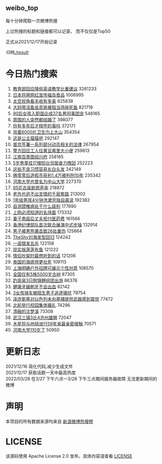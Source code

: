 weibo_top  
---
每十分钟爬取一次微博热搜  

上过热搜的标题和链接都可以记录， 而不仅仅是Top50

正式从2021/12/17开始记录  

*归档[./result](./result/)*

# 今日热门搜索  
1. [教育部回应降低英语教学比重建议](https://s.weibo.com//weibo?q=%23%E6%95%99%E8%82%B2%E9%83%A8%E5%9B%9E%E5%BA%94%E9%99%8D%E4%BD%8E%E8%8B%B1%E8%AF%AD%E6%95%99%E5%AD%A6%E6%AF%94%E9%87%8D%E5%BB%BA%E8%AE%AE%23&t=31&band_rank=1&Refer=top) 3261233
2. [日本将用网红宣传福岛食品](https://s.weibo.com//weibo?q=%23%E6%97%A5%E6%9C%AC%E5%B0%86%E7%94%A8%E7%BD%91%E7%BA%A2%E5%AE%A3%E4%BC%A0%E7%A6%8F%E5%B2%9B%E9%A3%9F%E5%93%81%23&t=31&band_rank=1&Refer=top) 1006995
3. [太空视角看丰收有多美](https://s.weibo.com//weibo?q=%23%E5%A4%AA%E7%A9%BA%E8%A7%86%E8%A7%92%E7%9C%8B%E4%B8%B0%E6%94%B6%E6%9C%89%E5%A4%9A%E7%BE%8E%23&t=31&band_rank=3&Refer=top) 825838
4. [大妈带活鱼坐高铁被阻当场摔死鱼](https://s.weibo.com//weibo?q=%23%E5%A4%A7%E5%A6%88%E5%B8%A6%E6%B4%BB%E9%B1%BC%E5%9D%90%E9%AB%98%E9%93%81%E8%A2%AB%E9%98%BB%E5%BD%93%E5%9C%BA%E6%91%94%E6%AD%BB%E9%B1%BC%23&t=31&band_rank=4&Refer=top) 821719
5. [90后女孩入职国企成37名男同事团宠](https://s.weibo.com//weibo?q=%2390%E5%90%8E%E5%A5%B3%E5%AD%A9%E5%85%A5%E8%81%8C%E5%9B%BD%E4%BC%81%E6%88%9037%E5%90%8D%E7%94%B7%E5%90%8C%E4%BA%8B%E5%9B%A2%E5%AE%A0%23&t=31&band_rank=5&Refer=top) 546165
6. [周围的人突然都结婚了](https://s.weibo.com//weibo?q=%23%E5%91%A8%E5%9B%B4%E7%9A%84%E4%BA%BA%E7%AA%81%E7%84%B6%E9%83%BD%E7%BB%93%E5%A9%9A%E4%BA%86%23&t=31&band_rank=6&Refer=top) 398077
7. [你有多年后才释怀的事吗](https://s.weibo.com//weibo?q=%23%E4%BD%A0%E6%9C%89%E5%A4%9A%E5%B9%B4%E5%90%8E%E6%89%8D%E9%87%8A%E6%80%80%E7%9A%84%E4%BA%8B%E5%90%97%23&t=31&band_rank=8&Refer=top) 372171
8. [背着6000片卫生巾上大山](https://s.weibo.com//weibo?q=%23%E8%83%8C%E7%9D%806000%E7%89%87%E5%8D%AB%E7%94%9F%E5%B7%BE%E4%B8%8A%E5%A4%A7%E5%B1%B1%23&t=31&band_rank=9&Refer=top) 354354
9. [这是公主猫猫吧](https://s.weibo.com//weibo?q=%23%E8%BF%99%E6%98%AF%E5%85%AC%E4%B8%BB%E7%8C%AB%E7%8C%AB%E5%90%A7%23&t=31&band_rank=8&Refer=top) 292147
10. [普京签署一系列部分动员相关的法律](https://s.weibo.com//weibo?q=%23%E6%99%AE%E4%BA%AC%E7%AD%BE%E7%BD%B2%E4%B8%80%E7%B3%BB%E5%88%97%E9%83%A8%E5%88%86%E5%8A%A8%E5%91%98%E7%9B%B8%E5%85%B3%E7%9A%84%E6%B3%95%E5%BE%8B%23&t=31&band_rank=12&Refer=top) 267954
11. [警方回应工人往黄豆酱里大小便](https://s.weibo.com//weibo?q=%23%E8%AD%A6%E6%96%B9%E5%9B%9E%E5%BA%94%E5%B7%A5%E4%BA%BA%E5%BE%80%E9%BB%84%E8%B1%86%E9%85%B1%E9%87%8C%E5%A4%A7%E5%B0%8F%E4%BE%BF%23&t=31&band_rank=13&Refer=top) 259813
12. [江南百景图绍兴府](https://s.weibo.com//weibo?q=%23%E6%B1%9F%E5%8D%97%E7%99%BE%E6%99%AF%E5%9B%BE%E7%BB%8D%E5%85%B4%E5%BA%9C%23&t=31&band_rank=14&Refer=top) 258165
13. [5岁男童挂17楼阳台邻居奋力拽回](https://s.weibo.com//weibo?q=%235%E5%B2%81%E7%94%B7%E7%AB%A5%E6%8C%8217%E6%A5%BC%E9%98%B3%E5%8F%B0%E9%82%BB%E5%B1%85%E5%A5%8B%E5%8A%9B%E6%8B%BD%E5%9B%9E%23&t=31&band_rank=12&Refer=top) 252223
14. [这些不良习惯容易长白头发](https://s.weibo.com//weibo?q=%23%E8%BF%99%E4%BA%9B%E4%B8%8D%E8%89%AF%E4%B9%A0%E6%83%AF%E5%AE%B9%E6%98%93%E9%95%BF%E7%99%BD%E5%A4%B4%E5%8F%91%23&t=31&band_rank=15&Refer=top) 242149
15. [俩零零后造假币获利1.4万被判刑10年](https://s.weibo.com//weibo?q=%23%E4%BF%A9%E9%9B%B6%E9%9B%B6%E5%90%8E%E9%80%A0%E5%81%87%E5%B8%81%E8%8E%B7%E5%88%A91.4%E4%B8%87%E8%A2%AB%E5%88%A4%E5%88%9110%E5%B9%B4%23&t=31&band_rank=17&Refer=top) 235342
16. [河南大学也曾名为中山大学](https://s.weibo.com//weibo?q=%23%E6%B2%B3%E5%8D%97%E5%A4%A7%E5%AD%A6%E4%B9%9F%E6%9B%BE%E5%90%8D%E4%B8%BA%E4%B8%AD%E5%B1%B1%E5%A4%A7%E5%AD%A6%23&t=31&band_rank=12&Refer=top) 227370
17. [85花古装剧原声率](https://s.weibo.com//weibo?q=%2385%E8%8A%B1%E5%8F%A4%E8%A3%85%E5%89%A7%E5%8E%9F%E5%A3%B0%E7%8E%87%23&t=31&band_rank=13&Refer=top) 218972
18. [老外也逃不出言情的千层套路](https://s.weibo.com//weibo?q=%23%E8%80%81%E5%A4%96%E4%B9%9F%E9%80%83%E4%B8%8D%E5%87%BA%E8%A8%80%E6%83%85%E7%9A%84%E5%8D%83%E5%B1%82%E5%A5%97%E8%B7%AF%23&t=31&band_rank=18&Refer=top) 213002
19. [1年级男孩4分钟洗漱完独自晨读](https://s.weibo.com//weibo?q=%231%E5%B9%B4%E7%BA%A7%E7%94%B7%E5%AD%A94%E5%88%86%E9%92%9F%E6%B4%97%E6%BC%B1%E5%AE%8C%E7%8B%AC%E8%87%AA%E6%99%A8%E8%AF%BB%23&t=31&band_rank=20&Refer=top) 192382
20. [自测颈椎病处于什么级别](https://s.weibo.com//weibo?q=%23%E8%87%AA%E6%B5%8B%E9%A2%88%E6%A4%8E%E7%97%85%E5%A4%84%E4%BA%8E%E4%BB%80%E4%B9%88%E7%BA%A7%E5%88%AB%23&t=31&band_rank=22&Refer=top) 177690
21. [上网必须知道的名场面](https://s.weibo.com//weibo?q=%23%E4%B8%8A%E7%BD%91%E5%BF%85%E9%A1%BB%E7%9F%A5%E9%81%93%E7%9A%84%E5%90%8D%E5%9C%BA%E9%9D%A2%23&t=31&band_rank=23&Refer=top) 173332
22. [妻子患癌后丈夫拒付医药费](https://s.weibo.com//weibo?q=%23%E5%A6%BB%E5%AD%90%E6%82%A3%E7%99%8C%E5%90%8E%E4%B8%88%E5%A4%AB%E6%8B%92%E4%BB%98%E5%8C%BB%E8%8D%AF%E8%B4%B9%23&t=31&band_rank=24&Refer=top) 161566
23. [香港纪律部队首次联合展演中式步操](https://s.weibo.com//weibo?q=%23%E9%A6%99%E6%B8%AF%E7%BA%AA%E5%BE%8B%E9%83%A8%E9%98%9F%E9%A6%96%E6%AC%A1%E8%81%94%E5%90%88%E5%B1%95%E6%BC%94%E4%B8%AD%E5%BC%8F%E6%AD%A5%E6%93%8D%23&t=31&band_rank=26&Refer=top) 132914
24. [男子被黑熊袭击致26处重伤](https://s.weibo.com//weibo?q=%23%E7%94%B7%E5%AD%90%E8%A2%AB%E9%BB%91%E7%86%8A%E8%A2%AD%E5%87%BB%E8%87%B426%E5%A4%84%E9%87%8D%E4%BC%A4%23&t=31&band_rank=28&Refer=top) 125664
25. [TheShy刘海发型回归](https://s.weibo.com//weibo?q=%23TheShy%E5%88%98%E6%B5%B7%E5%8F%91%E5%9E%8B%E5%9B%9E%E5%BD%92%23&t=31&band_rank=29&Refer=top) 124242
26. [一诺银发五杀](https://s.weibo.com//weibo?q=%23%E4%B8%80%E8%AF%BA%E9%93%B6%E5%8F%91%E4%BA%94%E6%9D%80%23&t=31&band_rank=30&Refer=top) 122158
27. [现实版莲莲有鱼](https://s.weibo.com//weibo?q=%23%E7%8E%B0%E5%AE%9E%E7%89%88%E8%8E%B2%E8%8E%B2%E6%9C%89%E9%B1%BC%23&t=31&band_rank=24&Refer=top) 121222
28. [情侣吵架时最想听到的话](https://s.weibo.com//weibo?q=%23%E6%83%85%E4%BE%A3%E5%90%B5%E6%9E%B6%E6%97%B6%E6%9C%80%E6%83%B3%E5%90%AC%E5%88%B0%E7%9A%84%E8%AF%9D%23&t=31&band_rank=29&Refer=top) 121206
29. [泰国的海底捞更社死](https://s.weibo.com//weibo?q=%23%E6%B3%B0%E5%9B%BD%E7%9A%84%E6%B5%B7%E5%BA%95%E6%8D%9E%E6%9B%B4%E7%A4%BE%E6%AD%BB%23&t=31&band_rank=32&Refer=top) 109113
30. [上海明确户外招牌可展示个性创意](https://s.weibo.com//weibo?q=%23%E4%B8%8A%E6%B5%B7%E6%98%8E%E7%A1%AE%E6%88%B7%E5%A4%96%E6%8B%9B%E7%89%8C%E5%8F%AF%E5%B1%95%E7%A4%BA%E4%B8%AA%E6%80%A7%E5%88%9B%E6%84%8F%23&t=31&band_rank=33&Refer=top) 108570
31. [全国仅有5株5000岁古树](https://s.weibo.com//weibo?q=%23%E5%85%A8%E5%9B%BD%E4%BB%85%E6%9C%895%E6%A0%AA5000%E5%B2%81%E5%8F%A4%E6%A0%91%23&t=31&band_rank=37&Refer=top) 87305
32. [趵突泉3只胖锦鲤组团出游](https://s.weibo.com//weibo?q=%23%E8%B6%B5%E7%AA%81%E6%B3%893%E5%8F%AA%E8%83%96%E9%94%A6%E9%B2%A4%E7%BB%84%E5%9B%A2%E5%87%BA%E6%B8%B8%23&t=31&band_rank=38&Refer=top) 86376
33. [健康牙龈刷牙不会出血](https://s.weibo.com//weibo?q=%23%E5%81%A5%E5%BA%B7%E7%89%99%E9%BE%88%E5%88%B7%E7%89%99%E4%B8%8D%E4%BC%9A%E5%87%BA%E8%A1%80%23&t=31&band_rank=39&Refer=top) 82142
34. [3女孩骑车被陌生男子追逐骚扰](https://s.weibo.com//weibo?q=%233%E5%A5%B3%E5%AD%A9%E9%AA%91%E8%BD%A6%E8%A2%AB%E9%99%8C%E7%94%9F%E7%94%B7%E5%AD%90%E8%BF%BD%E9%80%90%E9%AA%9A%E6%89%B0%23&t=31&band_rank=41&Refer=top) 79754
35. [泽连斯基对以色列未向基辅提供武器感到震惊](https://s.weibo.com//weibo?q=%23%E6%B3%BD%E8%BF%9E%E6%96%AF%E5%9F%BA%E5%AF%B9%E4%BB%A5%E8%89%B2%E5%88%97%E6%9C%AA%E5%90%91%E5%9F%BA%E8%BE%85%E6%8F%90%E4%BE%9B%E6%AD%A6%E5%99%A8%E6%84%9F%E5%88%B0%E9%9C%87%E6%83%8A%23&t=31&band_rank=42&Refer=top) 77472
36. [北航举行校园集体婚礼](https://s.weibo.com//weibo?q=%23%E5%8C%97%E8%88%AA%E4%B8%BE%E8%A1%8C%E6%A0%A1%E5%9B%AD%E9%9B%86%E4%BD%93%E5%A9%9A%E7%A4%BC%23&t=31&band_rank=45&Refer=top) 74296
37. [清融的沈梦溪](https://s.weibo.com//weibo?q=%23%E6%B8%85%E8%9E%8D%E7%9A%84%E6%B2%88%E6%A2%A6%E6%BA%AA%23&t=31&band_rank=46&Refer=top) 73308
38. [武汉三镇3比4沧州雄狮](https://s.weibo.com//weibo?q=%23%E6%AD%A6%E6%B1%89%E4%B8%89%E9%95%873%E6%AF%944%E6%B2%A7%E5%B7%9E%E9%9B%84%E7%8B%AE%23&t=31&band_rank=46&Refer=top) 72047
39. [木星将与地球进行59年来最亲密接触](https://s.weibo.com//weibo?q=%23%E6%9C%A8%E6%98%9F%E5%B0%86%E4%B8%8E%E5%9C%B0%E7%90%83%E8%BF%9B%E8%A1%8C59%E5%B9%B4%E6%9D%A5%E6%9C%80%E4%BA%B2%E5%AF%86%E6%8E%A5%E8%A7%A6%23&t=31&band_rank=42&Refer=top) 70571
40. [河南大学110岁了](https://s.weibo.com//weibo?q=%23%E6%B2%B3%E5%8D%97%E5%A4%A7%E5%AD%A6110%E5%B2%81%E4%BA%86%23&t=31&band_rank=46&Refer=top) 50950
# 更新日志  
2021/12/16  简化代码,减少生成文件  
2021/12/17  获取话题一天中最高热度  
2022/03/28  在3/27 下午六点—3/28 下午三点期间服务器故障 无法更新期间的微博  
# 声明  
本项目的所有数据来源均来自 [新浪微博热搜榜](https://s.weibo.com/top/summary)  

# LICENSE
该源码使用 Apache License 2.0 发布，具体内容请查看 [LICENSE](./LICENSE)
